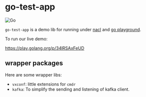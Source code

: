 # go-test-app

![Go](https://github.com/hedzr/go-test-app/workflows/Go/badge.svg)


`go-test-app` is a demo lib for running under [nacl](https://developer.chrome.com/native-client) and [go playground](https://play.golang.org/).

To run our live demo:

https://play.golang.org/p/34lRSAxFeUD


## wrapper packages

Here are some wrapper libs:

- `vxconf`: little extensions for `cmdr`
- `kafka`: To simplify the sending and listening of kafka client.



